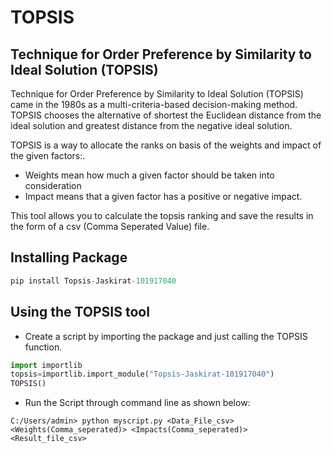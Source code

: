 # TOPSIS
## Technique for Order Preference by Similarity to Ideal Solution (TOPSIS)

Technique for Order Preference by Similarity to Ideal Solution (TOPSIS) came in the 1980s as a multi-criteria-based decision-making method. TOPSIS chooses the alternative of shortest the Euclidean distance from the ideal solution and greatest distance from the negative ideal solution. 

TOPSIS is a way to allocate the ranks on basis of the weights and impact of the given factors:. 

- Weights mean how much a given factor should be taken into consideration
- Impact means that a given factor has a positive or negative impact.

This tool allows you to calculate the topsis ranking and save the results in the form of a csv (Comma Seperated Value) file.

## Installing Package
```python
pip install Topsis-Jaskirat-101917040
``` 

## Using the TOPSIS tool
- Create a script by importing the package and just calling the TOPSIS function.
```python
import importlib
topsis=importlib.import_module("Topsis-Jaskirat-101917040")
TOPSIS()
```

- Run the Script through command line as shown below:
```console
C:/Users/admin> python myscript.py <Data_File_csv> <Weights(Comma_seperated)> <Impacts(Comma_seperated)> <Result_file_csv>
```
